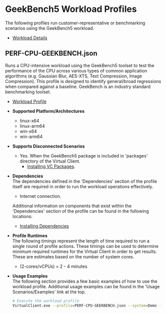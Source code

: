 ﻿# GeekBench5 Workload Profiles
The following profiles run customer-representative or benchmarking scenarios using the GeekBench5 workload.

* [Workload Details](./geekbench.md)  

## PERF-CPU-GEEKBENCH.json
Runs a CPU-intensive workload using the GeekBench5 toolset to test the performance of the CPU across various types of common application algorithms 
(e.g. Gaussian Blur, AES-XTS, Text Compression, Image Compression). This profile is designed to identify general/broad regressions when compared 
against a baseline. GeekBench is an industry standard benchmarking toolset.

* [Workload Profile](https://github.com/microsoft/VirtualClient/blob/main/src/VirtualClient/VirtualClient.Main/profiles/PERF-CPU-GEEKBENCH.json) 

* **Supported Platform/Architectures**
  * linux-x64
  * linux-arm64
  * win-x64
  * win-arm64

* **Supports Disconnected Scenarios**  
  * Yes. When the GeekBench5 package is included in 'packages' directory of the Virtual Client.
    * [Installing VC Packages](../../dependencies/0001-install-vc-packages.md). 

* **Dependencies**  
  The dependencies defined in the 'Dependencies' section of the profile itself are required in order to run the workload operations effectively.
  * Internet connection.

  Additional information on components that exist within the 'Dependencies' section of the profile can be found in the following locations:
  * [Installing Dependencies](https://microsoft.github.io/VirtualClient/docs/category/dependencies/)

* **Profile Runtimes**  
  The following timings represent the length of time required to run a single round of profile actions. These timings can be used to determine
  minimum required runtimes for the Virtual Client in order to get results. These are estimates based on the number of system cores.

  * (2-cores/vCPUs) = 2 - 4 minutes

* **Usage Examples**  
  The following section provides a few basic examples of how to use the workload profile. Additional usage examples can be found in the
  'Usage Scenarios/Examples' link at the top.

  ``` bash
  # Execute the workload profile
  VirtualClient.exe --profile=PERF-CPU-GEEKBENCH.json --system=Demo --timeout=1440 --packageStore="{BlobConnectionString|SAS Uri}"
  ```
